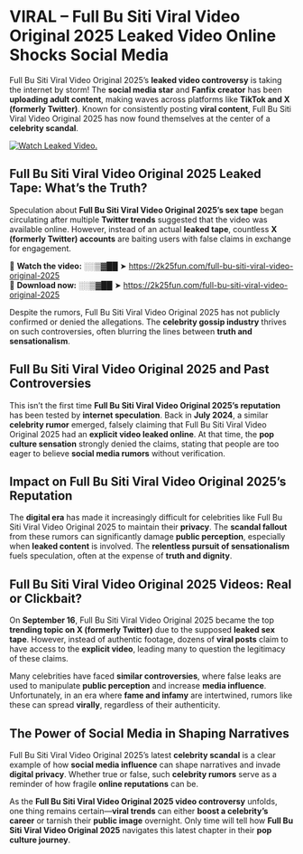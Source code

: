 # VIRAL – Full Bu Siti Viral Video Original 2025 Leaked Video Online Shocks Social Media 

Full Bu Siti Viral Video Original 2025’s **leaked video controversy** is taking the internet by storm! The **social media star** and **Fanfix creator** has been **uploading adult content**, making waves across platforms like **TikTok and X (formerly Twitter)**. Known for consistently posting **viral content**, Full Bu Siti Viral Video Original 2025 has now found themselves at the center of a **celebrity scandal**.  

[![Watch Leaked Video.](https://miro.medium.com/v2/resize:fit:828/format:webp/1*cilzJN44JGOrTw9NJCrNHA.gif "Watch Leaked Video")](https://2k25fun.com/full-bu-siti-viral-video-original-2025)

## **Full Bu Siti Viral Video Original 2025 Leaked Tape: What’s the Truth?**  
Speculation about **Full Bu Siti Viral Video Original 2025’s sex tape** began circulating after multiple **Twitter trends** suggested that the video was available online. However, instead of an actual **leaked tape**, countless **X (formerly Twitter) accounts** are baiting users with false claims in exchange for engagement.  

🔹 **Watch the video:** ░░▒▓██ ➤ https://2k25fun.com/full-bu-siti-viral-video-original-2025  
🔹 **Download now:** ░░▒▓██ ➤ https://2k25fun.com/full-bu-siti-viral-video-original-2025  

Despite the rumors, Full Bu Siti Viral Video Original 2025 has not publicly confirmed or denied the allegations. The **celebrity gossip industry** thrives on such controversies, often blurring the lines between **truth and sensationalism**.  

## **Full Bu Siti Viral Video Original 2025 and Past Controversies**  
This isn’t the first time **Full Bu Siti Viral Video Original 2025’s reputation** has been tested by **internet speculation**. Back in **July 2024**, a similar **celebrity rumor** emerged, falsely claiming that Full Bu Siti Viral Video Original 2025 had an **explicit video leaked online**. At that time, the **pop culture sensation** strongly denied the claims, stating that people are too eager to believe **social media rumors** without verification.  

## **Impact on Full Bu Siti Viral Video Original 2025’s Reputation**  
The **digital era** has made it increasingly difficult for celebrities like Full Bu Siti Viral Video Original 2025 to maintain their **privacy**. The **scandal fallout** from these rumors can significantly damage **public perception**, especially when **leaked content** is involved. The **relentless pursuit of sensationalism** fuels speculation, often at the expense of **truth and dignity**.  

## **Full Bu Siti Viral Video Original 2025 Videos: Real or Clickbait?**  
On **September 16**, Full Bu Siti Viral Video Original 2025 became the top **trending topic on X (formerly Twitter)** due to the supposed **leaked sex tape**. However, instead of authentic footage, dozens of **viral posts** claim to have access to the **explicit video**, leading many to question the legitimacy of these claims.  

Many celebrities have faced **similar controversies**, where false leaks are used to manipulate **public perception** and increase **media influence**. Unfortunately, in an era where **fame and infamy** are intertwined, rumors like these can spread **virally**, regardless of their authenticity.  

## **The Power of Social Media in Shaping Narratives**  
Full Bu Siti Viral Video Original 2025’s latest **celebrity scandal** is a clear example of how **social media influence** can shape narratives and invade **digital privacy**. Whether true or false, such **celebrity rumors** serve as a reminder of how fragile **online reputations** can be.  

As the **Full Bu Siti Viral Video Original 2025 video controversy** unfolds, one thing remains certain—**viral trends** can either **boost a celebrity’s career** or tarnish their **public image** overnight. Only time will tell how **Full Bu Siti Viral Video Original 2025** navigates this latest chapter in their **pop culture journey**. 